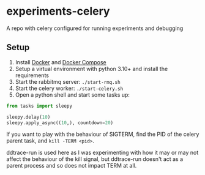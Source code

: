 # experiments-celery

A repo with celery configured for running experiments and debugging

## Setup

1. Install [Docker](https://docs.docker.com/install/) and [Docker Compose](https://docs.docker.com/compose/install/)
2. Setup a virtual environment with python 3.10+ and install the requirements
3. Start the rabbitmq server: `./start-rmq.sh`
4. Start the celery worker: `./start-celery.sh`
5. Open a python shell and start some tasks up:

```python
from tasks import sleepy

sleepy.delay(10)
sleepy.apply_async((10,), countdown=20)
```

If you want to play with the behaviour of SIGTERM, find the PID of the celery
parent task, and `kill -TERM <pid>`.

ddtrace-run is used here as I was experimenting with how it may or may not affect
the behaviour of the kill signal, but ddtrace-run doesn't act as a parent process
and so does not impact TERM at all.
